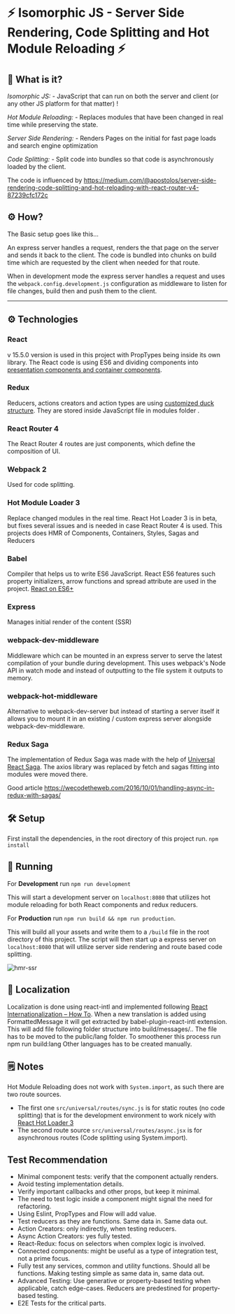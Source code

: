 # ⚡ Isomorphic JS - Server Side Rendering, Code Splitting and Hot Module Reloading ⚡

## 💭 What is it?
*Isomorphic JS: -*
JavaScript that can run on both the server and client (or any other JS platform for that matter) !

*Hot Module Reloading: -*
Replaces modules that have been changed in real time while preserving the state.

*Server Side Rendering: -*
Renders Pages on the initial for fast page loads and search engine optimization

*Code Splitting: -*
Split code into bundles so that code is asynchronously loaded by the client.

The code is influenced by https://medium.com/@apostolos/server-side-rendering-code-splitting-and-hot-reloading-with-react-router-v4-87239cfc172c

## ⚙ How?

The Basic setup goes like this...

An express server handles a request, renders the that page on the server and sends
it back to the client. The code is bundled into chunks on build time which are requested
by the client when needed for that route.

When in development mode the express server handles a request and uses the `webpack.config.development.js`
configuration as middleware to listen for file changes, build then and push them to the client.

---

## ⚙ Technologies

### React
v 15.5.0 version is used in this project with PropTypes being inside its own library. The React code is using ES6 and dividing components into [presentation components and container components](https://medium.com/@dan_abramov/smart-and-dumb-components-7ca2f9a7c7d0).

### Redux
Reducers, actions creators and action types are using [customized duck structure](https://hackernoon.com/my-journey-toward-a-maintainable-project-structure-for-react-redux-b05dfd999b5). They are stored inside JavaScript file in modules folder .

### React Router 4
The React Router 4 routes are just components, which define the composition of UI.

### Webpack 2
Used for code splitting.

### Hot Module Loader 3
Replace changed modules in the real time. React Hot Loader 3 is in beta, but fixes several issues and is needed in case React Router 4 is used. This projects does HMR of Components, Containers, Styles, Sagas and Reducers

### Babel
Compiler that helps us to write ES6 JavaScript. React ES6 features such property initializers, arrow functions and spread attribute are used in the project.   [React on ES6+](https://babeljs.io/blog/2015/06/07/react-on-es6-plus)

### Express
Manages initial render of the content (SSR)

### webpack-dev-middleware
Middleware which can be mounted in an express server to serve the latest compilation of your bundle during development. This uses webpack's Node API in watch mode and instead of outputting to the file system it outputs to memory.

### webpack-hot-middleware
Alternative to webpack-dev-server but instead of starting a server itself it allows you to mount it in an existing / custom express server alongside webpack-dev-middleware.

### Redux Saga
The implementation of Redux Saga was made with the help of [Universal React Saga](https://github.com/navgarcha/universal-react-saga). The axios library was replaced by fetch and sagas fitting into modules were moved there.

Good article
https://wecodetheweb.com/2016/10/01/handling-async-in-redux-with-sagas/

## 🛠 Setup
First install the dependencies, in the root directory of this project run.
`npm install`

## 🤖 Running
For **Development** run `npm run development`

This will start a development server on `localhost:8080` that utilizes hot module
reloading for both React components and redux reducers.

For **Production** run `npm run build && npm run production`.

This will build all your assets and write them to a `/build` file in the root directory of this project. The script will then start up a express server on `localhost:8080` that will utilize server side rendering and route based code splitting.

![hmr-ssr](https://cloud.githubusercontent.com/assets/2454928/18360529/39573fe2-75b3-11e6-8a06-75bc2664e98d.gif)

## 🤖 Localization
Localization is done using react-intl and implemented following [React Internationalization – How To](https://www.smashingmagazine.com/2017/01/internationalizing-react-apps). When a new translation is added using FormattedMessage it will get extracted by babel-plugin-react-intl extension. This will add file following folder structure into build/messages/.. The file has to be moved to the public/lang folder. To smoothener this process run npm run build:lang Other languages has to be created manually.

## 🗒 Notes

Hot Module Reloading does not work with `System.import`, as such there are two route sources.
- The first one `src/universal/routes/sync.js` is for static routes (no code splitting) that is for the development environment to work nicely with [React Hot Loader 3](https://github.com/gaearon/react-hot-loader)
- The second route source `src/universal/routes/async.jsx` is for asynchronous routes (Code splitting using System.import).

## Test Recommendation

- Minimal component tests: verify that the component actually renders.
- Avoid testing implementation details.
- Verify important callbacks and other props, but keep it minimal.
- The need to test logic inside a component might signal the need for refactoring.
- Using Eslint, PropTypes and Flow will add value.
- Test reducers as they are functions. Same data in. Same data out.
- Action Creators: only indirectly, when testing reducers.
- Async Action Creators: yes fully tested.
- React-Redux: focus on selectors when complex logic is involved.
- Connected components: might be useful as a type of integration test, not a prime focus.
- Fully test any services, common and utility functions. Should all be functions. Making testing simple as same data in, same data out.
- Advanced Testing: Use generative or property-based testing when applicable, catch edge-cases. Reducers are predestined for property-based testing.
- E2E Tests for the critical parts.
